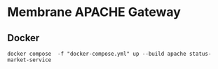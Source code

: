 # Membrane APACHE Gateway

## Docker

```
docker compose  -f "docker-compose.yml" up --build apache status-market-service

```
